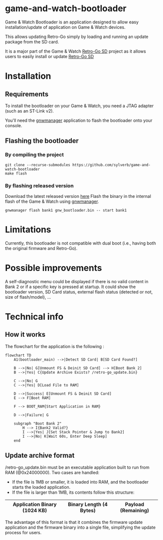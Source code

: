 # game-and-watch-bootloader
Game & Watch Bootloader is an application designed to allow easy installation/update of application on Game & Watch devices.

This allows updating Retro-Go simply by loading and running an update package from the SD card.

It is a major part of the Game & Watch [Retro-Go SD](https://github.com/sylverb/game-and-watch-retro-go-sd) project as it allows users to easily install or update [Retro-Go SD](https://github.com/sylverb/game-and-watch-retro-go-sd)

# Installation

## Requirements
To install the bootloader on your Game & Watch, you need a JTAG adapter (such as an ST-Link v2).

You'll need the [gnwmanager](https://github.com/BrianPugh/gnwmanager) application to flash the bootloader onto your console.

## Flashing the bootloader
### By compiling the project
```
git clone --recurse-submodules https://github.com/sylverb/game-and-watch-bootloader
make flash
```
### By flashing released version
Download the latest released version [here](https://github.com/sylverb/game-and-watch-bootloader/releases/)
Flash the binary in the internal flash of the Game & Watch using [gnwmanager](https://github.com/BrianPugh/gnwmanager).
```
gnwmanager flash bank1 gnw_bootloader.bin -- start bank1
```

# Limitations
Currently, this bootloader is not compatible with dual boot (i.e., having both the original firmware and Retro-Go).

# Possible improvements
A self-diagnostic menu could be displayed if there is no valid content in Bank 2 or if a specific key is pressed at startup. It could show the bootloader version, SD Card status, external flash status (detected or not, size of flash/model), ...

# Technical info
## How it works
The flowchart for the application is the following :
```mermaid
flowchart TD
    A1(bootloader_main) -->|Detect SD Card| B[SD Card Found?]

    B -->|No| G[Unmount FS & Deinit SD Card] --> H[Boot Bank 2]
    B -->|Yes| C{Update Archive Exists? /retro-go_update.bin}

    C -->|No| G
    C -->|Yes| D[Load File to RAM]

    D -->|Success| E[Unmount FS & Deinit SD Card]
    E --> F[Boot RAM]
    
    F --> BOOT_RAM{Start Application in RAM}
    
    D -->|Failure| G

    subgraph "Boot Bank 2"
        H --> I{Bank2 Valid?}
        I -->|Yes| J[Set Stack Pointer & Jump to Bank2]
        I -->|No| K[Wait 60s, Enter Deep Sleep]
    end
```

## Update archive format
/retro-go_update.bin must be an executable application built to run from RAM (@0x24000000).
Two cases are handled:
- If the file is 1MB or smaller, it is loaded into RAM, and the bootloader starts the loaded application.
- If the file is larger than 1MB, its contents follow this structure:

| Application Binary (1024 KB)  | Binary Length (4 Bytes) | Payload (Remaining) |
| ----------------------------- | ----------------------- | ------------------- |


The advantage of this format is that it combines the firmware update application and the firmware binary into a single file, simplifying the update process for users.